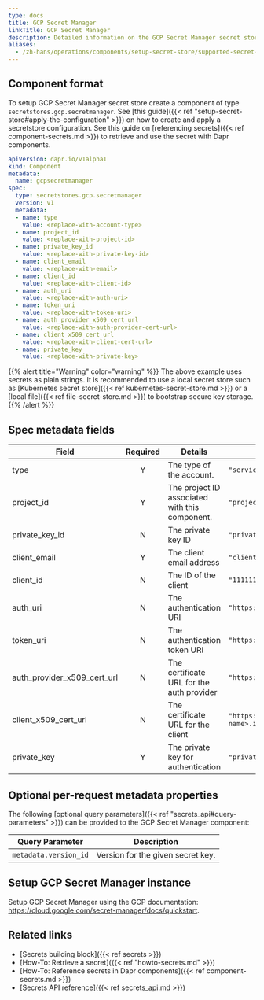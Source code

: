 ```yaml
---
type: docs
title: GCP Secret Manager
linkTitle: GCP Secret Manager
description: Detailed information on the GCP Secret Manager secret store component
aliases:
  - /zh-hans/operations/components/setup-secret-store/supported-secret-stores/gcp-secret-manager/
---
```


## Component format

To setup GCP Secret Manager secret store create a component of type `secretstores.gcp.secretmanager`. See [this guide]({{< ref "setup-secret-store#apply-the-configuration" >}}) on how to create and apply a secretstore configuration. See this guide on [referencing secrets]({{< ref component-secrets.md >}}) to retrieve and use the secret with Dapr components.

```yaml
apiVersion: dapr.io/v1alpha1
kind: Component
metadata:
  name: gcpsecretmanager
spec:
  type: secretstores.gcp.secretmanager
  version: v1
  metadata:
  - name: type
    value: <replace-with-account-type>
  - name: project_id
    value: <replace-with-project-id>
  - name: private_key_id
    value: <replace-with-private-key-id>
  - name: client_email
    value: <replace-with-email>
  - name: client_id
    value: <replace-with-client-id>
  - name: auth_uri
    value: <replace-with-auth-uri>
  - name: token_uri
    value: <replace-with-token-uri>
  - name: auth_provider_x509_cert_url
    value: <replace-with-auth-provider-cert-url>
  - name: client_x509_cert_url
    value: <replace-with-client-cert-url>
  - name: private_key
    value: <replace-with-private-key>
```

{{% alert title="Warning" color="warning" %}}
The above example uses secrets as plain strings. It is recommended to use a local secret store such as [Kubernetes secret store]({{< ref kubernetes-secret-store.md >}}) or a [local file]({{< ref file-secret-store.md >}}) to bootstrap secure key storage.
{{% /alert %}}

## Spec metadata fields

| Field                                                                                                           | Required | Details                                                        | Example                                                                                      |
| --------------------------------------------------------------------------------------------------------------- | :------: | -------------------------------------------------------------- | -------------------------------------------------------------------------------------------- |
| type                                                                                                            |     Y    | The type of the account.                       | `"service_account"`                                                                          |
| project_id                                                                                 |     Y    | The project ID associated with this component. | `"project_id"`                                                                               |
| private_key_id                                                        |     N    | The private key ID                                             | `"privatekey"`                                                                               |
| client_email                                                                               |     Y    | The client email address                                       | `"client@example.com"`                                                                       |
| client_id                                                                                  |     N    | The ID of the client                                           | `"11111111"`                                                                                 |
| auth_uri                                                                                   |     N    | The authentication URI                                         | `"https://accounts.google.com/o/oauth2/auth"`                                                |
| token_uri                                                                                  |     N    | The authentication token URI                                   | `"https://oauth2.googleapis.com/token"`                                                      |
| auth_provider_x509_cert_url |     N    | The certificate URL for the auth provider                      | `"https://www.googleapis.com/oauth2/v1/certs"`                                               |
| client_x509_cert_url                             |     N    | The certificate URL for the client                             | `"https://www.googleapis.com/robot/v1/metadata/x509/<project-name>.iam.gserviceaccount.com"` |
| private_key                                                                                |     Y    | The private key for authentication                             | `"privateKey"`                                                                               |

## Optional per-request metadata properties

The following [optional query parameters]({{< ref "secrets_api#query-parameters" >}}) can be provided to the GCP Secret Manager component:

| Query Parameter       | Description                                       |
| --------------------- | ------------------------------------------------- |
| `metadata.version_id` | Version for the given secret key. |

## Setup GCP Secret Manager instance

Setup GCP Secret Manager using the GCP documentation: https://cloud.google.com/secret-manager/docs/quickstart.

## Related links

- [Secrets building block]({{< ref secrets >}})
- [How-To: Retrieve a secret]({{< ref "howto-secrets.md" >}})
- [How-To: Reference secrets in Dapr components]({{< ref component-secrets.md >}})
- [Secrets API reference]({{< ref secrets_api.md >}})
